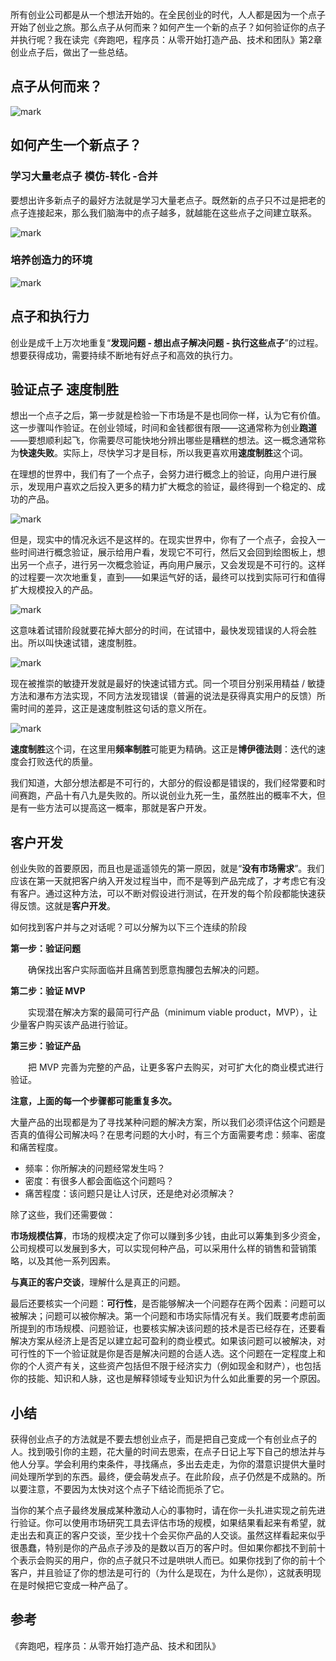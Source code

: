 所有创业公司都是从一个想法开始的。在全民创业的时代，人人都是因为一个点子开始了创业之旅。那么点子从何而来？如何产生一个新的点子？如何验证你的点子并执行呢？我在读完《奔跑吧，程序员：从零开始打造产品、技术和团队》第2章 创业点子后，做出了一些总结。

## 点子从何而来？

![ mark](http://songwenjie.vip/blog/181025/546Ijf79CL.png?imageslim)

## 如何产生一个新点子？

### 学习大量老点子 模仿-转化 -合并

要想出许多新点子的最好方法就是学习大量老点子。既然新的点子只不过是把老的点子连接起来，那么我们脑海中的点子越多，就越能在这些点子之间建立联系。

![mark](http://songwenjie.vip/blog/181025/am61eAgDfF.png?imageslim)

### 培养创造力的环境

![mark](http://songwenjie.vip/blog/181025/j148damkhd.png?imageslim)

## 点子和执行力

创业是成千上万次地重复“**发现问题 - 想出点子解决问题 - 执行这些点子**”的过程。想要获得成功，需要持续不断地有好点子和高效的执行力。



## 验证点子 速度制胜

想出一个点子之后，第一步就是检验一下市场是不是也同你一样，认为它有价值。这一步骤叫作验证。在创业领域，时间和金钱都很有限——这通常称为创业**跑道**——要想顺利起飞，你需要尽可能快地分辨出哪些是糟糕的想法。这一概念通常称为**快速失败**。实际上，尽快学习才是目标，所以我更喜欢用**速度制胜**这个词。

在理想的世界中，我们有了一个点子，会努力进行概念上的验证，向用户进行展示，发现用户喜欢之后投入更多的精力扩大概念的验证，最终得到一个稳定的、成功的产品。

![mark](http://songwenjie.vip/blog/181025/1I2bljGBdF.png?imageslim)

但是，现实中的情况永远不是这样的。在现实世界中，你有了一个点子，会投入一些时间进行概念验证，展示给用户看，发现它不可行，然后又会回到绘图板上，想出另一个点子，进行另一次概念验证，再向用户展示，又会发现是不可行的。这样的过程要一次次地重复，直到——如果运气好的话，最终可以找到实际可行和值得扩大规模投入的产品。

![mark](http://songwenjie.vip/blog/181025/625D0F393K.png?imageslim)

这意味着试错阶段就要花掉大部分的时间，在试错中，最快发现错误的人将会胜出。所以叫快速试错，速度制胜。

![mark](http://songwenjie.vip/blog/181025/KecBlFH4j6.png?imageslim)

现在被推崇的敏捷开发就是最好的快速试错方式。同一个项目分别采用精益 / 敏捷方法和瀑布方法实现，不同方法发现错误（普遍的说法是获得真实用户的反馈）所需时间的差异，这正是速度制胜这句话的意义所在。

![mark](http://songwenjie.vip/blog/181025/HfGke135Aj.png?imageslim)

**速度制胜**这个词，在这里用**频率制胜**可能更为精确。这正是**博伊德法则**：迭代的速度会打败迭代的质量。

我们知道，大部分想法都是不可行的，大部分的假设都是错误的，我们经常要和时间赛跑，产品十有八九是失败的。所以说创业九死一生，虽然胜出的概率不大，但是有一些方法可以提高这一概率，那就是客户开发。

## 客户开发

创业失败的首要原因，而且也是遥遥领先的第一原因，就是“**没有市场需求**”。我们应该在第一天就把客户纳入开发过程当中，而不是等到产品完成了，才考虑它有没有客户。通过这种方法，可以不断对假设进行测试，在开发的每个阶段都能快速获得反馈。这就是**客户开发**。

如何找到客户并与之对话呢？可以分解为以下三个连续的阶段

**第一步：验证问题**

　　确保找出客户实际面临并且痛苦到愿意掏腰包去解决的问题。

**第二步：验证 MVP**

　　实现潜在解决方案的最简可行产品（minimum viable product，MVP），让少量客户购买该产品进行验证。

**第三步：验证产品**

　　把 MVP 完善为完整的产品，让更多客户去购买，对可扩大化的商业模式进行验证。

**注意，上面的每一个步骤都可能重复多次。**



大量产品的出现都是为了寻找某种问题的解决方案，所以我们必须评估这个问题是否真的值得公司解决吗？在思考问题的大小时，有三个方面需要考虑：频率、密度和痛苦程度。

- 频率：你所解决的问题经常发生吗？
- 密度：有很多人都会面临这个问题吗？
- 痛苦程度：该问题只是让人讨厌，还是绝对必须解决？

除了这些，我们还需要做：

**市场规模估算**，市场的规模决定了你可以赚到多少钱，由此可以筹集到多少资金，公司规模可以发展到多大，可以实现何种产品，可以采用什么样的销售和营销策略，以及其他一系列因素。

**与真正的客户交谈**，理解什么是真正的问题。

最后还要核实一个问题：**可行性**，是否能够解决一个问题存在两个因素：问题可以被解决；问题可以被你解决。第一个问题和市场实际情况有关。我们既要考虑前面所提到的市场规模、问题验证，也要核实解决该问题的技术是否已经存在，还要看解决方案从经济上是否足以建立起可盈利的商业模式。如果该问题可以被解决，对可行性的下一个验证就是你是否是解决问题的合适人选。这个问题在一定程度上和你的个人资产有关，这些资产包括但不限于经济实力（例如现金和财产），也包括你的技能、知识和人脉，这也是解释领域专业知识为什么如此重要的另一个原因。



## 小结

获得创业点子的方法就是不要去想创业点子，而是把自己变成一个有创业点子的人。找到吸引你的主题，花大量的时间去思索，在点子日记上写下自己的想法并与他人分享。学会利用约束条件，寻找痛点，多出去走走，为你的潜意识提供大量时间处理所学到的东西。最终，便会萌发点子。在此阶段，点子仍然是不成熟的。所以要注意，不要因为太快对这个点子下结论而扼杀了它。

当你的某个点子最终发展成某种激动人心的事物时，请在你一头扎进实现之前先进行验证。你可以使用市场研究工具去评估市场的规模，如果结果看起来有希望，就走出去和真正的客户交谈，至少找十个会买你产品的人交谈。虽然这样看起来似乎很愚蠢，特别是你的产品点子涉及的是数以百万的客户时。但如果你都找不到前十个表示会购买的用户，你的点子就只不过是哄哄人而已。如果你找到了你的前十个客户，并且验证了你的想法是可行的（为什么是现在，为什么是你），这就表明现在是时候把它变成一种产品了。



## 参考

《奔跑吧，程序员：从零开始打造产品、技术和团队》